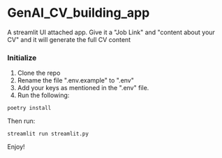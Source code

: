 # GenAI_CV_building_app
A streamlit UI attached app. Give it a "Job Link" and "content about your CV" and it will generate the full CV content

### Initialize

1. Clone the repo
2. Rename the file ".env.example" to ".env"
3. Add your keys as mentioned in the ".env" file.
4. Run the following:

```
poetry install
```

Then run:

```
streamlit run streamlit.py
```
Enjoy!
